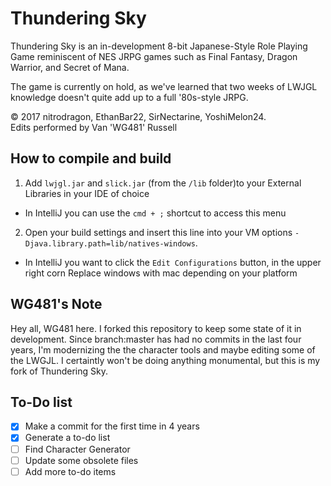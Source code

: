 # Thundering Sky

Thundering Sky is an in-development 8-bit Japanese-Style Role Playing Game reminiscent of NES JRPG games such as Final Fantasy, Dragon Warrior, and Secret of Mana.

The game is currently on hold, as we've learned that two weeks of LWJGL knowledge doesn't quite add up to a full '80s-style JRPG.

© 2017 nitrodragon, EthanBar22, SirNectarine, YoshiMelon24. <br>Edits performed by Van 'WG481' Russell


## How to compile and build
1. Add `lwjgl.jar` and `slick.jar` (from the `/lib` folder)to your External Libraries in your IDE of choice
* In IntelliJ you can use the `cmd + ;` shortcut to access this menu
2. Open your build settings and insert this line into your VM options `-Djava.library.path=lib/natives-windows`.
* In IntelliJ you want to click the `Edit Configurations` button, in the upper right corn
Replace windows with mac depending on your platform

## WG481's Note
Hey all, WG481 here. I forked this repository to keep some state of it in development. Since branch:master has had no commits in the last four years, I'm modernizing the the character tools and maybe editing some of the LWGJL. I certaintly won't be doing anything monumental, but this is my fork of Thundering Sky.

## To-Do list
 - [x] Make a commit for the first time in 4 years
 - [x] Generate a to-do list
 - [ ] Find Character Generator
 - [ ] Update some obsolete files
 - [ ] Add more to-do items
